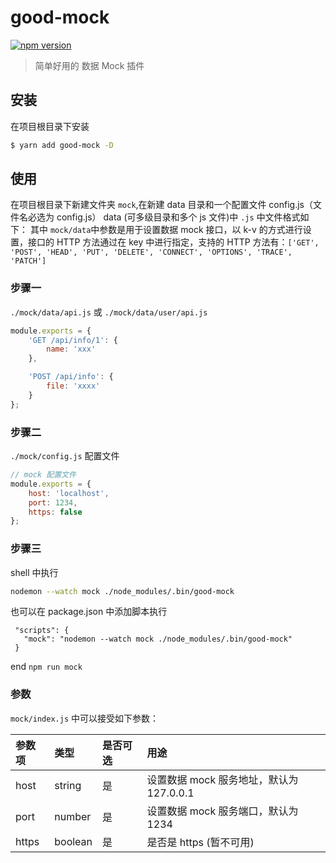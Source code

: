 # good-mock

[![npm version](https://img.shields.io/npm/v/good-mock.svg)](https://www.npmjs.com/package/good-mock)

> 简单好用的 数据 Mock 插件

## 安装

在项目根目录下安装

```bash
$ yarn add good-mock -D
```

## 使用

在项目根目录下新建文件夹 `mock`,在新建 data 目录和一个配置文件 config.js（文件名必选为 config.js）
data (可多级目录和多个 js 文件)中 `.js` 中文件格式如下：
其中 `mock/data`中参数是用于设置数据 mock 接口，以 k-v 的方式进行设置，接口的 HTTP 方法通过在 key 中进行指定，支持的 HTTP 方法有：`['GET', 'POST', 'HEAD', 'PUT', 'DELETE', 'CONNECT', 'OPTIONS', 'TRACE', 'PATCH']`

### 步骤一

`./mock/data/api.js` 或 `./mock/data/user/api.js`

```javascript
module.exports = {
	'GET /api/info/1': {
		name: 'xxx'
	},

	'POST /api/info': {
		file: 'xxxx'
	}
};
```

### 步骤二

`./mock/config.js` 配置文件

```js
// mock 配置文件
module.exports = {
	host: 'localhost',
	port: 1234,
	https: false
};
```

### 步骤三

shell 中执行

```bash
nodemon --watch mock ./node_modules/.bin/good-mock
```

也可以在 package.json 中添加脚本执行

```
 "scripts": {
   "mock": "nodemon --watch mock ./node_modules/.bin/good-mock"
 }
```

end `npm run mock `

### 参数

`mock/index.js` 中可以接受如下参数：

| 参数项 | 类型    | 是否可选 | 用途                                     |
| :----- | :------ | :------- | :--------------------------------------- |
| host   | string  | 是       | 设置数据 mock 服务地址，默认为 127.0.0.1 |
| port   | number  | 是       | 设置数据 mock 服务端口，默认为 1234      |
| https  | boolean | 是       | 是否是 https (暂不可用)                  |
